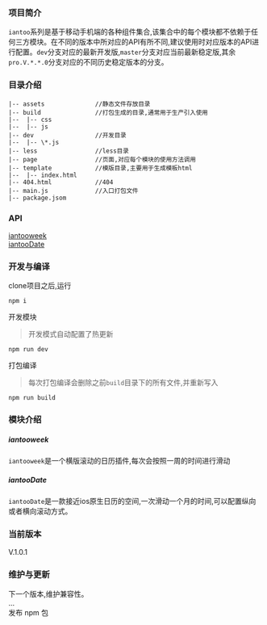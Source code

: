 ### 项目简介


`iantoo`系列是基于移动手机端的各种组件集合,该集合中的每个模块都不依赖于任何三方模块。在不同的版本中所对应的API有所不同,建议使用时对应版本的API进行配置。`dev`分支对应的最新开发版,`master`分支对应当前最新稳定版,其余`pro.V.*.*.0`分支对应的不同历史稳定版本的分支。





### 目录介绍

```
|-- assets				//静态文件存放目录 
|-- build				//打包生成的目录,通常用于生产引入使用  
|--	 |-- css   			
|--	 |-- js	   		
|-- dev					//开发目录   
|--	 |-- \*.js    
|-- less				//less目录   
|-- page				//页面,对应每个模块的使用方法调用   
|-- template			//模版目录,主要用于生成模板html   
|--	 |-- index.html    	
|-- 404.html 			//404   
|-- main.js				//入口打包文件   
|-- package.jsom   
```



### API 
 
[iantooweek](https://github.com/xiangzongliang/iantoo/tree/prod_1.0/page/iantooweek)   
[iantooDate](https://github.com/xiangzongliang/iantoo/tree/prod_1.0/page/iantooDate)   





### 开发与编译

clone项目之后,运行
```
npm i
```
开发模块
> 开发模式自动配置了热更新
```
npm run dev
```
打包编译
>每次打包编译会删除之前`build`目录下的所有文件,并重新写入
```
npm run build
```






### 模块介绍


##### iantooweek

`iantooweek`是一个横版滚动的日历插件,每次会按照一周的时间进行滑动


##### iantooDate

`iantooDate`是一款接近ios原生日历的空间,一次滑动一个月的时间,可以配置纵向或者横向滚动方式。






### 当前版本

V.1.0.1





### 维护与更新

下一个版本,维护兼容性。   
...   
发布 npm 包   



